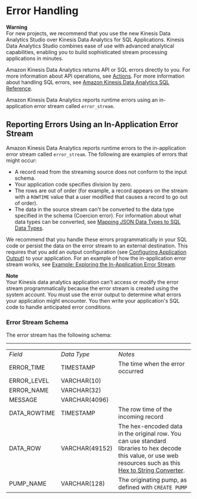 # Error Handling<a name="error-handling"></a>

**Warning**  
For new projects, we recommend that you use the new Kinesis Data Analytics Studio over Kinesis Data Analytics for SQL Applications\. Kinesis Data Analytics Studio combines ease of use with advanced analytical capabilities, enabling you to build sophisticated stream processing applications in minutes\.

Amazon Kinesis Data Analytics returns API or SQL errors directly to you\. For more information about API operations, see [Actions](API_Operations.md)\. For more information about handling SQL errors, see [Amazon Kinesis Data Analytics SQL Reference](https://docs.aws.amazon.com/kinesisanalytics/latest/sqlref/analytics-sql-reference.html)\.

Amazon Kinesis Data Analytics reports runtime errors using an in\-application error stream called `error_stream`\. 



## Reporting Errors Using an In\-Application Error Stream<a name="error-handling-errorstream"></a>

Amazon Kinesis Data Analytics reports runtime errors to the in\-application error stream called `error_stream`\. The following are examples of errors that might occur:
+ A record read from the streaming source does not conform to the input schema\. 
+ Your application code specifies division by zero\. 
+ The rows are out of order \(for example, a record appears on the stream with a `ROWTIME` value that a user modified that causes a record to go out of order\)\.
+ The data in the source stream can't be converted to the data type specified in the schema \(Coercion error\)\. For information about what data types can be converted, see [Mapping JSON Data Types to SQL Data Types](sch-mapping.md#sch-mapping-datatypes)\.

We recommend that you handle these errors programmatically in your SQL code or persist the data on the error stream to an external destination\. This requires that you add an output configuration \(see [Configuring Application Output](how-it-works-output.md)\) to your application\. For an example of how the in\-application error stream works, see [Example: Exploring the In\-Application Error Stream](app-explore-error-stream.md)\.

**Note**  
Your Kinesis data analytics application can't access or modify the error stream programmatically because the error stream is created using the system account\. You must use the error output to determine what errors your application might encounter\. You then write your application's SQL code to handle anticipated error conditions\.

### Error Stream Schema<a name="error-handling-errorstream-schema"></a>

The error stream has the following schema:


****  

|  |  |  | 
| --- |--- |--- |
| *Field* | *Data Type* | *Notes* | 
| ERROR\_TIME | TIMESTAMP | The time when the error occurred | 
| ERROR\_LEVEL | VARCHAR\(10\) |  | 
| ERROR\_NAME | VARCHAR\(32\) |  | 
| MESSAGE | VARCHAR\(4096\) |  | 
| DATA\_ROWTIME | TIMESTAMP | The row time of the incoming record | 
| DATA\_ROW | VARCHAR\(49152\) |  The hex\-encoded data in the original row\. You can use standard libraries to hex decode this value, or use web resources such as this [Hex to String Converter](http://string-functions.com/hex-string.aspx)\.  | 
| PUMP\_NAME | VARCHAR\(128\) |  The originating pump, as defined with `CREATE PUMP` | 